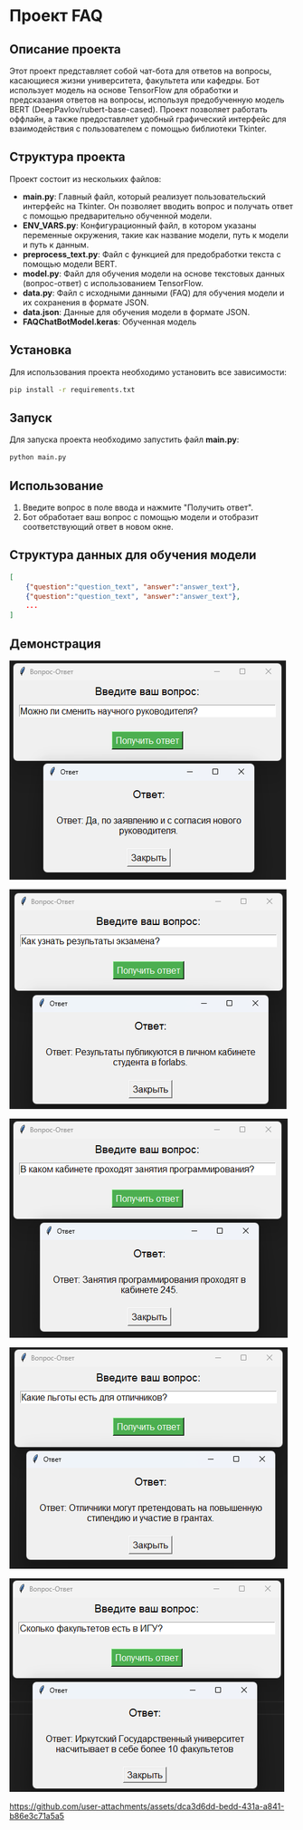# Проект FAQ

## Описание проекта
Этот проект представляет собой чат-бота для ответов на вопросы, касающиеся жизни университета, факультета или кафедры. Бот использует модель на основе TensorFlow для обработки и предсказания ответов на вопросы, используя предобученную модель BERT (DeepPavlov/rubert-base-cased). Проект позволяет работать оффлайн, а также предоставляет удобный графический интерфейс для взаимодействия с пользователем с помощью библиотеки Tkinter.

## Структура проекта
Проект состоит из нескольких файлов:

- **main.py**: Главный файл, который реализует пользовательский интерфейс на Tkinter. Он позволяет вводить вопрос и получать ответ с помощью предварительно обученной модели.
- **ENV_VARS.py**: Конфигурационный файл, в котором указаны переменные окружения, такие как название модели, путь к модели и путь к данным.
- **preprocess_text.py**: Файл с функцией для предобработки текста с помощью модели BERT.
- **model.py**: Файл для обучения модели на основе текстовых данных (вопрос-ответ) с использованием TensorFlow.
- **data.py**: Файл с исходными данными (FAQ) для обучения модели и их сохранения в формате JSON.
- **data.json**: Данные для обучения модели в формате JSON.
- **FAQChatBotModel.keras**: Обученная модель

## Установка
Для использования проекта необходимо установить все зависимости:

```bash
pip install -r requirements.txt
```

## Запуск
Для запуска проекта необходимо запустить файл **main.py**:
```bash
python main.py
```

## Использование
1. Введите вопрос в поле ввода и нажмите "Получить ответ".
2. Бот обработает ваш вопрос с помощью модели и отобразит соответствующий ответ в новом окне.

## Структура данных для обучения модели
```json
[
    {"question":"question_text", "answer":"answer_text"},
    {"question":"question_text", "answer":"answer_text"},
    ...
]
```
## Демонстрация
![sample_1](demonstration/sample_1.png)

![sample_2](demonstration/sample_2.png)

![sample_3](demonstration/sample_3.png)

![sample_4](demonstration/sample_4.png)

![sample_5](demonstration/sample_5.png)

https://github.com/user-attachments/assets/dca3d6dd-bedd-431a-a841-b86e3c71a5a5

